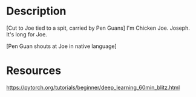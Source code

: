 # Description
[Cut to Joe tied to a spit, carried by Pen Guans]  I'm Chicken Joe. Joseph. It's long for Joe.

[Pen Guan shouts at Joe in native language]

# Resources
https://pytorch.org/tutorials/beginner/deep_learning_60min_blitz.html
